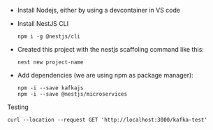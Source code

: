 * Install Nodejs, either by using a devcontainer in VS code 

* Install NestJS CLI

    ````
    npm i -g @nestjs/cli
    ````

* Created this project with the nestjs scaffoling command like this:
    ````
    nest new project-name
    ````

* Add dependencies (we are using npm as package manager):
    ````
    npm -i --save kafkajs
    npm -i --save @nestjs/microservices
    ````


Testing
````
curl --location --request GET 'http://localhost:3000/kafka-test'
````

